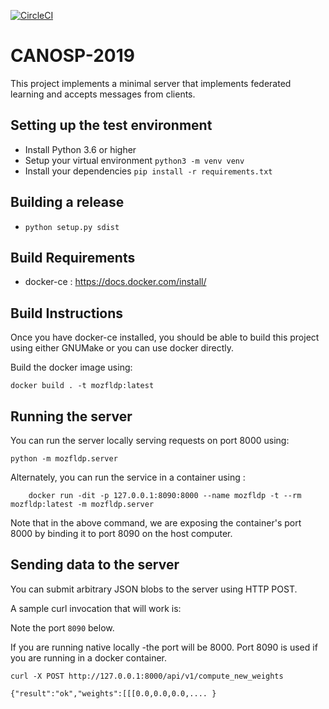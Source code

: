 [![CircleCI](https://circleci.com/gh/mozilla/CANOSP-2019/tree/master.svg?style=svg)](https://circleci.com/gh/mozilla/CANOSP-2019/tree/master)

# CANOSP-2019

This project implements a minimal server that implements federated
learning and accepts messages from clients.

## Setting up the test environment


* Install Python 3.6 or higher
* Setup your virtual environment `python3 -m venv venv`
* Install your dependencies `pip install -r requirements.txt`


## Building a release

* `python setup.py sdist`


## Build Requirements

* docker-ce : https://docs.docker.com/install/


## Build Instructions

Once you have docker-ce installed, you should be able to build this
project using either GNUMake or you can use docker directly.


Build the docker image using:

```
docker build . -t mozfldp:latest
```

## Running the server

You can run the server locally serving requests on port 8000 using:

```
python -m mozfldp.server
```

Alternately, you can run the service in a container using :

```
	docker run -dit -p 127.0.0.1:8090:8000 --name mozfldp -t --rm mozfldp:latest -m mozfldp.server
```

Note that in the above command, we are exposing the container's port
8000 by binding it to port 8090 on the host computer.


## Sending data to the server


You can submit arbitrary JSON blobs to the server using HTTP POST.

A sample curl invocation that will work is:

Note the port `8090` below.

If you are running native locally -the port will be 8000.  Port 8090
is used if you are running in a docker container.

```
curl -X POST http://127.0.0.1:8000/api/v1/compute_new_weights

{"result":"ok","weights":[[[0.0,0.0,0.0,.... }
```
